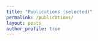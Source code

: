 ```yaml
---
title: "Publications (selected)"
permalink: /publications/
layout: posts
author_profile: true
---
```

